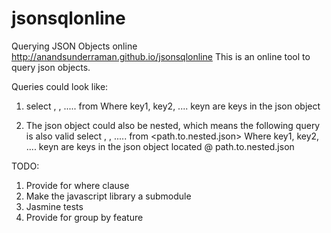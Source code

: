 # jsonsqlonline
Querying JSON Objects online
http://anandsunderraman.github.io/jsonsqlonline
This is an online tool to query json objects.

Queries could look like:

1. select <key1>, <key2>, ..... <keyn> 
   from <json>
   Where key1, key2, .... keyn are keys in the json object

2. The json object could also be nested, which means the following query is also valid
   select <key1>, <key2>, ..... <keyn> 
   from <path.to.nested.json>
   Where key1, key2, .... keyn are keys in the json object located @ path.to.nested.json

TODO:
1. Provide for where clause
2. Make the javascript library a submodule
3. Jasmine tests
4. Provide for group by feature
